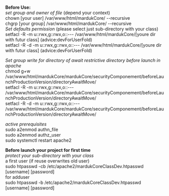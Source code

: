 **Before Use:**<br>
*set group and owner of file* (depend your context)<br>
chown [your user] /var/www/html/mardukCore/ --recursive <br>
chgrp [your group] /var/www/html/mardukCore/ --recursive <br>
*Set defaults permission* (please select just sub-directory with your class)<br>
setfacl -R -m u::rwx,g::rwx,o::--- /var/www/html/mardukCore/[youre dir with futur class] (advice:devForUserFold)<br>
setfacl -R -d -m u::rwx,g::rwx,o::--- /var/www/html/mardukCore/[youre dir with futur class] (advice:devForUserFold)<br>

*Set group write for directory of await restrictive directory before launch in apache*<br>
chmod g+w /var/www/html/mardukCore/mardukCore/securityComponement/beforeLaunchProductionVersion/directoryAwaitMove/<br>
setfacl -R -m u::rwx,g::rwx,o::--- /var/www/html/mardukCore/mardukCore/securityComponement/beforeLaunchProductionVersion/directoryAwaitMove/<br>
setfacl -R -d -m u::rwx,g::rwx,o::--- /var/www/html/mardukCore/mardukCore/securityComponement/beforeLaunchProductionVersion/directoryAwaitMove/<br>


*active prerequisites*<br>
sudo a2enmod authn_file<br>
sudo a2enmod authz_user<br>
sudo systemctl restart apache2<br>



**Before launch your project for first time**<br>
*protect your sub-directory with your class*<br>
a first user (if reuse overwrites old user)<br>
sudo htpasswd -cb /etc/apache2/mardukCoreClassDev.htpasswd [username] [password]<br>
for adduser<br>
sudo htpasswd -b /etc/apache2/mardukCoreClassDev.htpasswd [username] [password]<br>